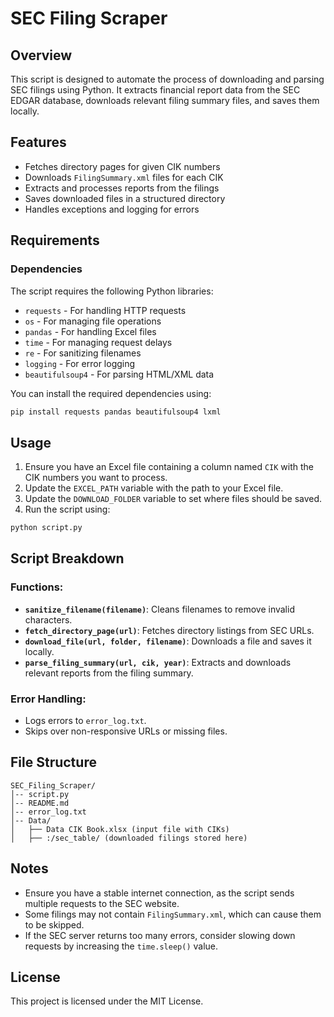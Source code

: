# SEC Filing Scraper

## Overview
This script is designed to automate the process of downloading and parsing SEC filings using Python. It extracts financial report data from the SEC EDGAR database, downloads relevant filing summary files, and saves them locally.

## Features
- Fetches directory pages for given CIK numbers
- Downloads `FilingSummary.xml` files for each CIK
- Extracts and processes reports from the filings
- Saves downloaded files in a structured directory
- Handles exceptions and logging for errors

## Requirements
### Dependencies
The script requires the following Python libraries:

- `requests` - For handling HTTP requests
- `os` - For managing file operations
- `pandas` - For handling Excel files
- `time` - For managing request delays
- `re` - For sanitizing filenames
- `logging` - For error logging
- `beautifulsoup4` - For parsing HTML/XML data

You can install the required dependencies using:
```sh
pip install requests pandas beautifulsoup4 lxml
```

## Usage

1. Ensure you have an Excel file containing a column named `CIK` with the CIK numbers you want to process.
2. Update the `EXCEL_PATH` variable with the path to your Excel file.
3. Update the `DOWNLOAD_FOLDER` variable to set where files should be saved.
4. Run the script using:
```sh
python script.py
```

## Script Breakdown
### Functions:
- **`sanitize_filename(filename)`**: Cleans filenames to remove invalid characters.
- **`fetch_directory_page(url)`**: Fetches directory listings from SEC URLs.
- **`download_file(url, folder, filename)`**: Downloads a file and saves it locally.
- **`parse_filing_summary(url, cik, year)`**: Extracts and downloads relevant reports from the filing summary.

### Error Handling:
- Logs errors to `error_log.txt`.
- Skips over non-responsive URLs or missing files.

## File Structure
```
SEC_Filing_Scraper/
│-- script.py
│-- README.md
│-- error_log.txt
│-- Data/
│   ├── Data CIK Book.xlsx (input file with CIKs)
│   ├── :/sec_table/ (downloaded filings stored here)
```

## Notes
- Ensure you have a stable internet connection, as the script sends multiple requests to the SEC website.
- Some filings may not contain `FilingSummary.xml`, which can cause them to be skipped.
- If the SEC server returns too many errors, consider slowing down requests by increasing the `time.sleep()` value.

## License
This project is licensed under the MIT License.
